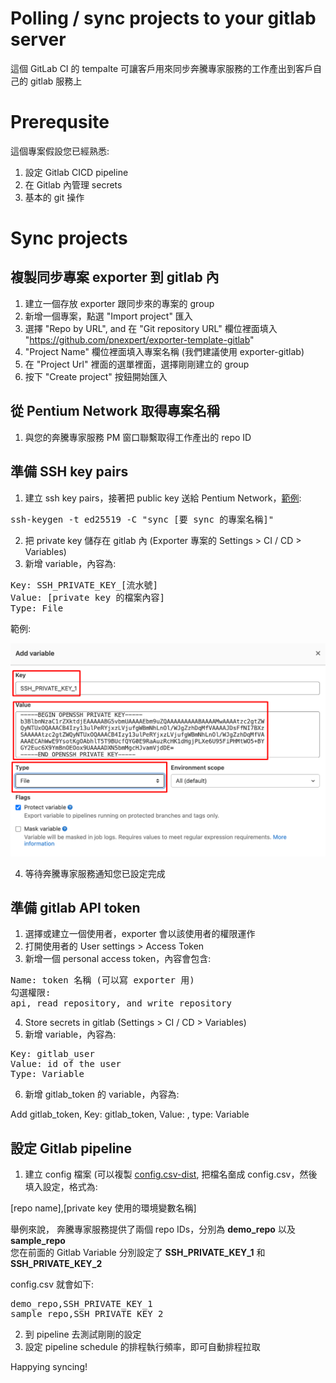 # Polling / sync projects to your gitlab server 
這個 GitLab CI 的 tempalte 可讓客戶用來同步奔騰專家服務的工作產出到客戶自己的 gitlab 服務上

# Prerequsite 
這個專案假設您已經熟悉:
1. 設定 Gitlab CICD pipeline
2. 在 Gitlab 內管理 secrets
3. 基本的 git 操作

# Sync projects

## 複製同步專案 exporter 到 gitlab 內
1. 建立一個存放 exporter 跟同步來的專案的 group
2. 新增一個專案，點選 "Import project" 匯入
3. 選擇 "Repo by URL", and 在 "Git repository URL" 欄位裡面填入 "https://github.com/pnexpert/exporter-template-gitlab" 
4. "Project Name" 欄位裡面填入專案名稱 (我們建議使用 exporter-gitlab)
5. 在 "Project Url" 裡面的選單裡面，選擇剛剛建立的 group
6. 按下 "Create project" 按鈕開始匯入

## 從 Pentium Network 取得專案名稱
1. 與您的奔騰專家服務 PM 窗口聯繫取得工作產出的 repo ID

## 準備 SSH key pairs
1. 建立 ssh key pairs，接著把 public key 送給 Pentium Network，[範例](https://docs.gitlab.com/ee/ssh/#generate-an-ssh-key-pair):

<pre>ssh-keygen -t ed25519 -C "sync [要 sync 的專案名稱]"</pre>

2. 把 private key 儲存在 gitlab 內 (Exporter 專案的 Settings > CI / CD > Variables)
3. 新增 variable，內容為:

<pre>
Key: SSH_PRIVATE_KEY_[流水號]
Value: [private key 的檔案內容]
Type: File
</pre>

範例:

![GitlabSSH-Key](images/gitlab-ssh-key.png)


4. 等待奔騰專家服務通知您已設定完成

## 準備 gitlab API token
1. 選擇或建立一個使用者，exporter 會以該使用者的權限運作
2. 打開使用者的 User settings > Access Token
3. 新增一個 personal access token，內容會包含:

<pre>
Name: token 名稱 (可以寫 exporter 用)
勾選權限:
api, read_repository, and write_repository
</pre>

4. Store secrets in gitlab (Settings > CI / CD > Variables)
5. 新增 variable，內容為:

<pre>
Key: gitlab_user
Value: id of the user
Type: Variable
</pre>

6. 新增 gitlab_token 的 variable，內容為:

Add gitlab_token, Key: gitlab_token, Value: <the created token>, type: Variable

## 設定 Gitlab pipeline
1. 建立 config 檔案 (可以複製 [config.csv-dist](config.csv-dist), 把檔名奤成 config.csv，然後填入設定，格式為:

[repo name],[private key 使用的環境變數名稱]

舉例來說，
奔騰專家服務提供了兩個 repo IDs，分別為 __demo_repo__ 以及 __sample_repo__<br>
您在前面的 Gitlab Variable 分別設定了 __SSH_PRIVATE_KEY_1__ 和 __SSH_PRIVATE_KEY_2__

config.csv 就會如下:

<pre>
demo_repo,SSH_PRIVATE_KEY_1
sample_repo,SSH_PRIVATE_KEY_2
</pre>

2. 到 pipeline 去測試剛剛的設定
3. 設定 pipeline schedule 的排程執行頻率，即可自動排程拉取

Happying syncing!
